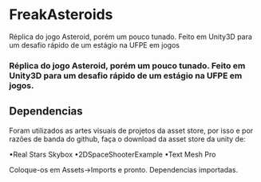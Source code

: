 # FreakAsteroids
Réplica do jogo Asteroid, porém um pouco tunado. Feito em Unity3D para um desafio rápido de um estágio na UFPE em jogos
### Réplica do jogo Asteroid, porém um pouco tunado. Feito em Unity3D para um desafio rápido de um estágio na UFPE em jogos.

## Dependencias
Foram utilizados as artes visuais de projetos da asset store, por isso e por razões de banda do github, faça o download da asset store da unity de:

•Real Stars Skybox
•2DSpaceShooterExample
•Text Mesh Pro

Coloque-os em Assets->Imports
e pronto. Dependencias importadas.